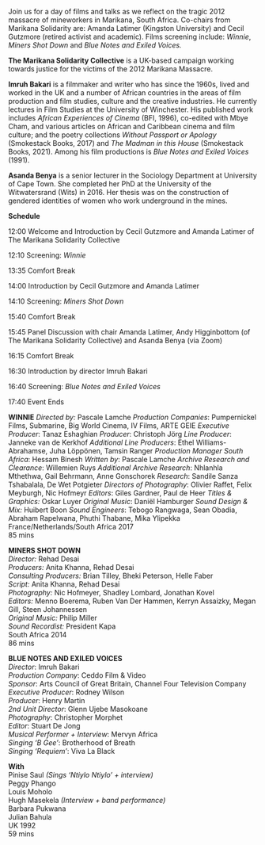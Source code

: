 


Join us for a day of films and talks as we reflect on the tragic 2012 massacre of mineworkers in Marikana, South Africa. Co-chairs from Marikana Solidarity are: Amanda Latimer (Kingston University) and Cecil Gutzmore (retired activist and academic). Films screening include: _Winnie_, _Miners Shot Down_ and _Blue Notes and Exiled Voices._

**The Marikana Solidarity Collective** is a UK-based campaign working towards justice for the victims of the 2012 Marikana Massacre.

**Imruh Bakari**  is a filmmaker and writer who has since the 1960s, lived and worked in the UK and a number of African countries in the areas of film production and film studies, culture and the creative industries. He currently lectures in Film Studies at the University of Winchester. His published work includes _African Experiences of Cinema_ (BFI, 1996), co-edited with Mbye Cham, and various articles on African and Caribbean cinema and film culture; and the poetry collections _Without Passport or Apology_ (Smokestack Books, 2017) and _The Madman in this House_ (Smokestack Books, 2021). Among his film productions is _Blue Notes and Exiled Voices_ (1991).

**Asanda Benya** is a senior lecturer in the Sociology Department at University of Cape Town. She completed her PhD at the University of the Witwatersrand (Wits) in 2016. Her thesis was on the construction of gendered identities of women who work underground in the mines.

**Schedule**  

12:00 Welcome and Introduction by Cecil Gutzmore and Amanda Latimer of The Marikana Solidarity Collective

12:10 Screening: _Winnie_

13:35 Comfort Break

14:00 Introduction by Cecil Gutzmore and Amanda Latimer

14:10 Screening: _Miners Shot Down_

15:40 Comfort Break

15:45 Panel Discussion with chair Amanda Latimer, Andy Higginbottom (of  
The Marikana Solidarity Collective) and Asanda Benya (via Zoom)

16:15 Comfort Break

16:30 Introduction by director Imruh Bakari

16:40 Screening: _Blue Notes and Exiled Voices_

17:40 Event Ends

  

**WINNIE**
_Directed by:_ Pascale Lamche
_Production Companies_: Pumpernickel Films, Submarine, Big World Cinema, IV Films, ARTE GEIE
_Executive Producer_: Tanaz Eshaghian
_Producer_: Christoph Jörg
_Line Producer_: Janneke van de Kerkhof
_Additional Line Producers_: Ethel Williams-Abrahamse, Juha Löppönen, Tamsin Ranger
_Production Manager South Africa_: Hessam Binesh
_Written by_: Pascale Lamche
_Archive Research and Clearance_: Willemien Ruys
_Additional Archive Research_: Nhlanhla Mthethwa, Gail Behrmann,  Anne Gonschorek
_Research_: Sandile Sanza Tshabalala, De Wet Potgieter
_Directors of Photography_: Olivier Raffet, Felix Meyburgh, Nic Hofmeyr
_Editors_: Giles Gardner, Paul de Heer
_Titles & Graphics:_ Oskar Luyer
_Original Music_: Daniël Hamburger
_Sound Design & Mix:_ Huibert Boon
_Sound Engineers_: Tebogo Rangwaga, Sean Obadia, Abraham Rapelwana,  Phuthi Thabane, Mika Ylipekka  
France/Netherlands/South Africa 2017  
85 mins  

**MINERS SHOT DOWN**  
_Director:_ Rehad Desai  
_Producers:_ Anita Khanna, Rehad Desai  
_Consulting Producers:_ Brian Tilley, Bheki Peterson, Helle Faber  
_Script:_ Anita Khanna, Rehad Desai  
_Photography:_ Nic Hofmeyer, Shadley Lombard, Jonathan Kovel  
_Editors:_ Menno Boerema, Ruben Van Der Hammen, Kerryn Assaizky, Megan Gill, Steen Johannessen  
_Original Music:_ Philip Miller  
_Sound Recordist:_ President Kapa  
South Africa 2014  
86 mins  

**BLUE NOTES AND EXILED VOICES**  
_Director_: Imruh Bakari  
_Production Company_: Ceddo Film & Video  
_Sponsor_: Arts Council of Great Britain, Channel Four Television Company  
_Executive Producer_: Rodney Wilson  
_Producer_: Henry Martin  
_2nd Unit Director_: Glenn Ujebe Masokoane  
_Photography_: Christopher Morphet  
_Editor_: Stuart De Jong  
_Musical Performer + Interview_: Mervyn Africa  
_Singing ‘B Gee’_: Brotherhood of Breath  
_Singing ‘Requiem’_: Viva La Black  

**With**  
Pinise Saul _(Sings ‘Ntiylo Ntiylo’ + interview)_  
Peggy Phango  
Louis Moholo  
Hugh Masekela _(Interview + band performance)_  
Barbara Pukwana  
Julian Bahula  
UK 1992  
59 mins  
<!--stackedit_data:
eyJoaXN0b3J5IjpbNDE5MDYxODQ1LC04OTcxNTQ1MjhdfQ==
-->